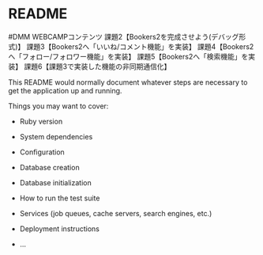# README

#DMM WEBCAMPコンテンツ
課題2【Bookers2を完成させよう(デバッグ形式)】
課題3【Bookers2へ「いいね/コメント機能」を実装】
課題4【Bookers2へ「フォロー/フォロワー機能」を実装】
課題5【Bookers2へ「検索機能」を実装】
課題6【課題3で実装した機能の非同期通信化】

This README would normally document whatever steps are necessary to get the
application up and running.

Things you may want to cover:

* Ruby version

* System dependencies

* Configuration

* Database creation

* Database initialization

* How to run the test suite

* Services (job queues, cache servers, search engines, etc.)

* Deployment instructions

* ...
